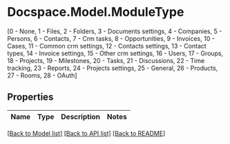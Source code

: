 # Docspace.Model.ModuleType
[0 - None, 1 - Files, 2 - Folders, 3 - Documents settings, 4 - Companies, 5 - Persons, 6 - Contacts, 7 - Crm tasks, 8 - Opportunities, 9 - Invoices, 10 - Cases, 11 - Common crm settings, 12 - Contacts settings, 13 - Contact types, 14 - Invoice settings, 15 - Other crm settings, 16 - Users, 17 - Groups, 18 - Projects, 19 - Milestones, 20 - Tasks, 21 - Discussions, 22 - Time tracking, 23 - Reports, 24 - Projects settings, 25 - General, 26 - Products, 27 - Rooms, 28 - OAuth]

## Properties

Name | Type | Description | Notes
------------ | ------------- | ------------- | -------------

[[Back to Model list]](../README.md#documentation-for-models) [[Back to API list]](../README.md#documentation-for-api-endpoints) [[Back to README]](../README.md)

